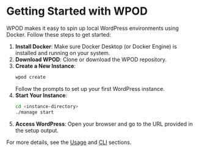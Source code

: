 # Getting Started with WPOD

WPOD makes it easy to spin up local WordPress environments using Docker. Follow these steps to get started:

1. **Install Docker**: Make sure Docker Desktop (or Docker Engine) is installed and running on your system.
2. **Download WPOD**: Clone or download the WPOD repository.
3. **Create a New Instance**:
   ```sh
   wpod create
   ```
   Follow the prompts to set up your first WordPress instance.
4. **Start Your Instance**:
   ```sh
   cd <instance-directory>
   ./manage start
   ```
5. **Access WordPress**: Open your browser and go to the URL provided in the setup output.

For more details, see the [Usage](./usage.md) and [CLI](./cli.md) sections.